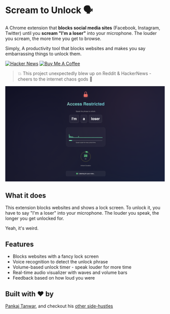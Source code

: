 # Scream to Unlock 🗣️

A Chrome extension that **blocks social media sites** (Facebook, Instagram, Twitter) until you **scream "I'm a loser"** into your microphone. The louder you scream, the more time you get to browse.

Simply, A productivity tool that blocks websites and makes you say embarrassing things to unlock them.

[![Hacker News](https://img.shields.io/badge/Hacker%20News-%231%20Trending-orange?logo=ycombinator)](https://news.ycombinator.com/item?id=44375761) [![Buy Me A Coffee](https://img.shields.io/badge/Buy%20me%20a%20coffee-donate-yellow)](https://buymeacoffee.com/the2ndfloorguy)

> 💥 This project unexpectedly blew up on Reddit & HackerNews - cheers to the internet chaos gods 🧡

![Scream to Unlock Demo Image](./images/demo.png)

## What it does
This extension blocks websites and shows a lock screen. To unlock it, you have to say "I'm a loser" into your microphone. The louder you speak, the longer you get unlocked for.

Yeah, it's weird.

## Features

- Blocks websites with a fancy lock screen
- Voice recognition to detect the unlock phrase
- Volume-based unlock timer - speak louder for more time
- Real-time audio visualizer with waves and volume bars
- Feedback based on how loud you were

## Built with ❤️ by

[Pankaj Tanwar](https://twitter.com/the2ndfloorguy), and checkout his [other side-hustles](https://pankajtanwar.in/side-hustles)